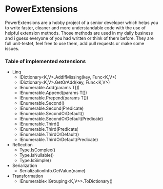 # PowerExtensions

PowerExtensions are a hobby project of a senior developer which helps you to write faster, cleaner and more understandable code with the use of helpful extension methods. Those methods are used in my daily business and i guess everyone of you had written or think of them before. They are full unit-testet, feel free to use them, add pull requests or make some issues.

### Table of implemented extensions
* Linq
	* IDictionary<K,V>.AddIfMissing(key, Func<K,V>)
	* IDictionary<K,V>.GetOrAdd(key, Func<K,V>)
	* IEnumerable<T>.Add(params T[])
	* IEnumerable<T>.Append(params T[])
	* IEnumerable<T>.Prepend(params T[])
	* IEnumerable<T>.Second()
	* IEnumerable<T>.Second(Predicate)
	* IEnumerable<T>.SecondOrDefault()
	* IEnumerable<T>.SecondOrDefault(Predicate)
	* IEnumerable<T>.Third()
	* IEnumerable<T>.Third(Predicate)
	* IEnumerable<T>.ThirdOrDefault()
	* IEnumerable<T>.ThirdOrDefault(Predicate)
* Reflection
	* Type.IsComplex()
	* Type.IsNullable()
	* Type.IsSimple()
* Serialization
	* SerializationInfo.GetValue<T>(name)
* Transformation
	* IEnumerable<IGrouping<K,V>>.ToDictionary()